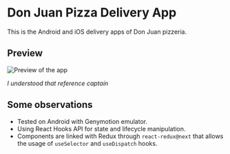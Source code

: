 # Don Juan Pizza Delivery App

This is the Android and iOS delivery apps of Don Juan pizzeria.

## Preview

![Preview of the app](https://im4.ezgif.com/tmp/ezgif-4-95606bb547f9.gif)

*I understood that reference captain*

## Some observations

- Tested on Android with Genymotion emulator.
- Using React Hooks API for state and lifecycle manipulation.
- Components are linked with Redux through `react-redux@next` that allows the usage of `useSelector` and `useDispatch` hooks.

